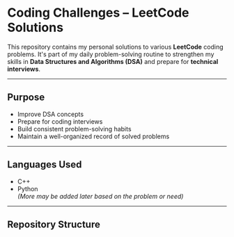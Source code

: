 #  Coding Challenges – LeetCode Solutions

This repository contains my personal solutions to various **LeetCode** coding problems. It's part of my daily problem-solving routine to strengthen my skills in **Data Structures and Algorithms (DSA)** and prepare for **technical interviews**.

---

##  Purpose

-  Improve DSA concepts
-  Prepare for coding interviews
-  Build consistent problem-solving habits
-  Maintain a well-organized record of solved problems

---

##  Languages Used

- C++
- Python  
*(More may be added later based on the problem or need)*

---

##  Repository Structure

